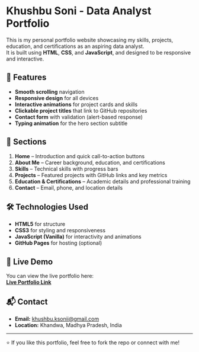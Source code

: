 # Khushbu Soni - Data Analyst Portfolio

This is my personal portfolio website showcasing my skills, projects, education, and certifications as an aspiring data analyst.  
It is built using **HTML**, **CSS**, and **JavaScript**, and designed to be responsive and interactive.

## 🚀 Features
- **Smooth scrolling** navigation
- **Responsive design** for all devices
- **Interactive animations** for project cards and skills
- **Clickable project titles** that link to GitHub repositories
- **Contact form** with validation (alert-based response)
- **Typing animation** for the hero section subtitle

## 📂 Sections
1. **Home** – Introduction and quick call-to-action buttons  
2. **About Me** – Career background, education, and certifications  
3. **Skills** – Technical skills with progress bars  
4. **Projects** – Featured projects with GitHub links and key metrics  
5. **Education & Certifications** – Academic details and professional training  
6. **Contact** – Email, phone, and location details  

## 🛠️ Technologies Used
- **HTML5** for structure
- **CSS3** for styling and responsiveness
- **JavaScript (Vanilla)** for interactivity and animations
- **GitHub Pages** for hosting (optional)

## 📸 Live Demo
You can view the live portfolio here:  
[**Live Portfolio Link**](https://yourusername.github.io/your-repo-name)

## 📬 Contact
- **Email:** khushbu.ksonii@gmail.com  
- **Location:** Khandwa, Madhya Pradesh, India  

---

⭐ If you like this portfolio, feel free to fork the repo or connect with me!
